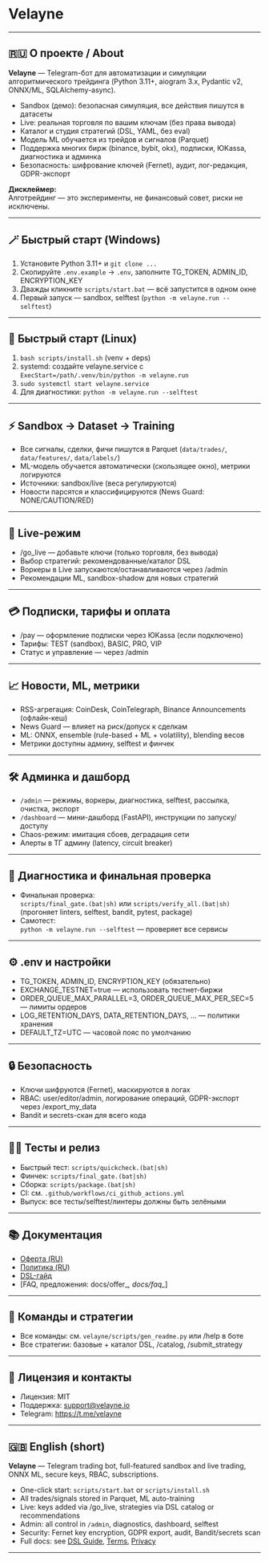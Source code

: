 # Velayne

---

## 🇷🇺 О проекте / About

**Velayne** — Telegram-бот для автоматизации и симуляции алгоритмического трейдинга (Python 3.11+, aiogram 3.x, Pydantic v2, ONNX/ML, SQLAlchemy-async).

- Sandbox (демо): безопасная симуляция, все действия пишутся в датасеты
- Live: реальная торговля по вашим ключам (без права вывода)
- Каталог и студия стратегий (DSL, YAML, без eval)
- Модель ML обучается из трейдов и сигналов (Parquet)
- Поддержка многих бирж (binance, bybit, okx), подписки, ЮKassa, диагностика и админка
- Безопасность: шифрование ключей (Fernet), аудит, лог-редакция, GDPR-экспорт

**Дисклеймер:**  
Алготрейдинг — это эксперименты, не финансовый совет, риски не исключены.

---

## 🪄 Быстрый старт (Windows)

1. Установите Python 3.11+ и `git clone ...`
2. Скопируйте `.env.example` → `.env`, заполните TG_TOKEN, ADMIN_ID, ENCRYPTION_KEY
3. Дважды кликните `scripts/start.bat` — всё запустится в одном окне
4. Первый запуск — sandbox, selftest (`python -m velayne.run --selftest`)

---

## 🐧 Быстрый старт (Linux)

1. `bash scripts/install.sh` (venv + deps)
2. systemd: создайте velayne.service с  
   `ExecStart=/path/.venv/bin/python -m velayne.run`
3. `sudo systemctl start velayne.service`
4. Для диагностики: `python -m velayne.run --selftest`

---

## ⚡ Sandbox → Dataset → Training

- Все сигналы, сделки, фичи пишутся в Parquet (`data/trades/`, `data/features/`, `data/labels/`)
- ML-модель обучается автоматически (скользящее окно), метрики логируются
- Источники: sandbox/live (веса регулируются)
- Новости парсятся и классифицируются (News Guard: NONE/CAUTION/RED)

---

## 🚦 Live-режим

- /go_live — добавьте ключи (только торговля, без вывода)
- Выбор стратегий: рекомендованные/каталог DSL
- Воркеры в Live запускаются/останавливаются через /admin
- Рекомендации ML, sandbox-shadow для новых стратегий

---

## 💳 Подписки, тарифы и оплата

- /pay — оформление подписки через ЮKassa (если подключено)
- Тарифы: TEST (sandbox), BASIC, PRO, VIP
- Статус и управление — через /admin

---

## 📈 Новости, ML, метрики

- RSS-агрегация: CoinDesk, CoinTelegraph, Binance Announcements (офлайн-кеш)
- News Guard — влияет на риск/допуск к сделкам
- ML: ONNX, ensemble (rule-based + ML + volatility), blending весов
- Метрики доступны админу, selftest и финчек

---

## 🛠️ Админка и дашборд

- `/admin` — режимы, воркеры, диагностика, selftest, рассылка, очистка, экспорт
- `/dashboard` — мини-дашборд (FastAPI), инструкции по запуску/доступу
- Chaos-режим: имитация сбоев, деградация сети
- Алерты в ТГ админу (latency, circuit breaker)

---

## 🧪 Диагностика и финальная проверка

- Финальная проверка:  
  `scripts/final_gate.(bat|sh)` или `scripts/verify_all.(bat|sh)`  
  (прогоняет linters, selftest, bandit, pytest, package)
- Самотест:  
  `python -m velayne.run --selftest` — проверяет все сервисы

---

## ⚙️ .env и настройки

- TG_TOKEN, ADMIN_ID, ENCRYPTION_KEY (обязательно)
- EXCHANGE_TESTNET=true — использовать тестнет-биржи
- ORDER_QUEUE_MAX_PARALLEL=3, ORDER_QUEUE_MAX_PER_SEC=5 — лимиты ордеров
- LOG_RETENTION_DAYS, DATA_RETENTION_DAYS, ... — политики хранения
- DEFAULT_TZ=UTC — часовой пояс по умолчанию

---

## 🔒 Безопасность

- Ключи шифруются (Fernet), маскируются в логах
- RBAC: user/editor/admin, логирование операций, GDPR-экспорт через /export_my_data
- Bandit и secrets-скан для всего кода

---

## 🧑‍💻 Тесты и релиз

- Быстрый тест: `scripts/quickcheck.(bat|sh)`
- Финчек: `scripts/final_gate.(bat|sh)`
- Сборка: `scripts/package.(bat|sh)`
- CI: см. `.github/workflows/ci_github_actions.yml`
- Выпуск: все тесты/selftest/линтеры должны быть зелёными

---

## 📚 Документация

- [Оферта (RU)](docs/terms_ru.md)
- [Политика (RU)](docs/privacy_ru.md)
- [DSL-гайд](docs/dsl_guide.md)
- [FAQ, предложения: docs/offer_*, docs/faq_*]

---

## 🚀 Команды и стратегии

- Все команды: см. `velayne/scripts/gen_readme.py` или /help в боте
- Все стратегии: базовые + каталог DSL, /catalog, /submit_strategy

---

## 📝 Лицензия и контакты

- Лицензия: MIT
- Поддержка: support@velayne.io
- Telegram: https://t.me/velayne

---

## 🇬🇧 English (short)

**Velayne** — Telegram trading bot, full-featured sandbox and live trading, ONNX ML, secure keys, RBAC, subscriptions.

- One-click start: `scripts/start.bat` or `scripts/install.sh`
- All trades/signals stored in Parquet, ML auto-training
- Live: keys added via /go_live, strategies via DSL catalog or recommendations
- Admin: all control in `/admin`, diagnostics, dashboard, selftest
- Security: Fernet key encryption, GDPR export, audit, Bandit/secrets scan
- Full docs: see [DSL Guide](docs/dsl_guide.md), [Terms](docs/terms_ru.md), [Privacy](docs/privacy_ru.md)

---